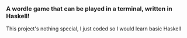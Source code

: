 ### A wordle game that can be played in a terminal, written in Haskell!
This project's nothing special, I just coded so I would learn basic Haskell